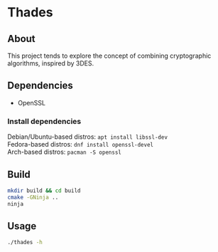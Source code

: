 # Thades

## About


This project tends to explore the concept of combining cryptographic algorithms, inspired by 3DES.

## Dependencies

- OpenSSL

### Install dependencies 

Debian/Ubuntu-based distros: `apt install libssl-dev`  
Fedora-based distros: `dnf install openssl-devel`  
Arch-based distros: `pacman -S openssl`  

## Build

```sh
mkdir build && cd build
cmake -GNinja ..
ninja
```

## Usage

```sh
./thades -h
```


